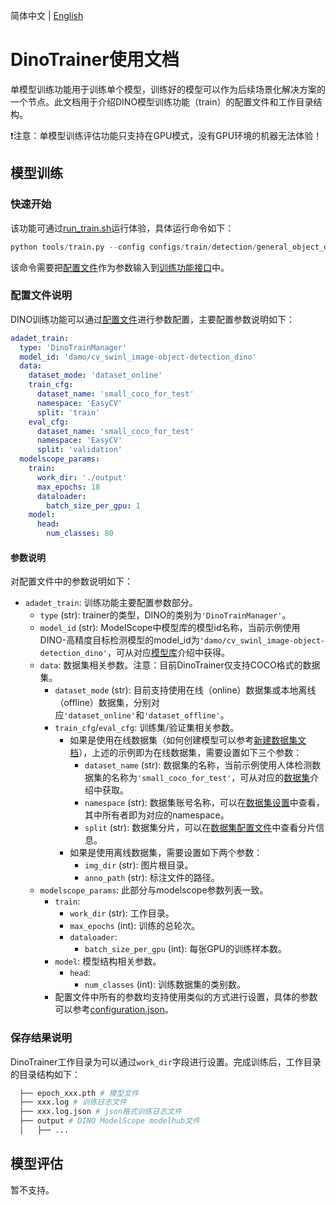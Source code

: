 简体中文 | [English](./dino_trainer_EN.md)
# DinoTrainer使用文档

单模型训练功能用于训练单个模型，训练好的模型可以作为后续场景化解决方案的一个节点。此文档用于介绍DINO模型训练功能（train）的配置文件和工作目录结构。

❗️注意：单模型训练评估功能只支持在GPU模式，没有GPU环境的机器无法体验！
## 模型训练
### 快速开始
该功能可通过[run_train.sh](../../../tools/run_train.sh)运行体验，具体运行命令如下：
```python
python tools/train.py --config configs/train/detection/general_object_detection_dino.yaml
```
该命令需要把[配置文件](../../../configs/train/detection/general_object_detection_dino.yaml)作为参数输入到[训练功能接口](../../../tools/train.py)中。

### 配置文件说明
DINO训练功能可以通过[配置文件](../../../configs/train/detection/general_object_detection_dino.yaml)进行参数配置，主要配置参数说明如下：
```yaml
adadet_train:
  type: 'DinoTrainManager'
  model_id: 'damo/cv_swinl_image-object-detection_dino'
  data:
    dataset_mode: 'dataset_online'
    train_cfg:
      dataset_name: 'small_coco_for_test'
      namespace: 'EasyCV'
      split: 'train'
    eval_cfg:
      dataset_name: 'small_coco_for_test'
      namespace: 'EasyCV'
      split: 'validation'
  modelscope_params:
    train:
      work_dir: './output'
      max_epochs: 18
      dataloader:
        batch_size_per_gpu: 1
    model:
      head:
        num_classes: 80

```

#### 参数说明

对配置文件中的参数说明如下：

- `adadet_train`: 训练功能主要配置参数部分。
    + `type` (str): trainer的类型，DINO的类别为`'DinoTrainManager'`。
    + `model_id` (str): ModelScope中模型库的模型id名称，当前示例使用DINO-高精度目标检测模型的model_id为`'damo/cv_swinl_image-object-detection_dino'`，可从对应[模型库](https://modelscope.cn/models/damo/cv_swinl_image-object-detection_dino/summary)介绍中获得。
    + `data`: 数据集相关参数。注意：目前DinoTrainer仅支持COCO格式的数据集。
        * `dataset_mode` (str): 目前支持使用在线（online）数据集或本地离线（offline）数据集，分别对应`'dataset_online'`和`'dataset_offline'`。
        * `train_cfg`/`eval_cfg`: 训练集/验证集相关参数。
            - 如果是使用在线数据集（如何创建模型可以参考[新建数据集文档](https://modelscope.cn/docs/%E6%89%98%E7%AE%A1%E5%88%B0ModelScope%E6%95%B0%E6%8D%AE%E9%9B%86%E5%88%9B%E5%BB%BA%E6%B5%81%E7%A8%8B)），上述的示例即为在线数据集，需要设置如下三个参数：
                + `dataset_name` (str): 数据集的名称，当前示例使用人体检测数据集的名称为`'small_coco_for_test'`，可从对应的[数据集](https://modelscope.cn/datasets/EasyCV/small_coco_for_test/summary)介绍中获取。
                + `namespace` (str): 数据集账号名称，可以在[数据集设置](https://modelscope.cn/datasets/EasyCV/small_coco_for_test/summary)中查看，其中所有者即为对应的namespace。
                + `split` (str): 数据集分片，可以在[数据集配置文件](https://modelscope.cn/datasets/EasyCV/small_coco_for_test/file/view/master/small_coco_for_test.json)中查看分片信息。
            - 如果是使用离线数据集，需要设置如下两个参数：
                + `img_dir` (str): 图片根目录。
                + `anno_path` (str): 标注文件的路径。
    + `modelscope_params`: 此部分与modelscope参数列表一致。
        * `train`:
            - `work_dir` (str): 工作目录。
            - `max_epochs` (int): 训练的总轮次。
            - `dataloader`:
                + `batch_size_per_gpu` (int): 每张GPU的训练样本数。
        * `model`: 模型结构相关参数。
            - `head`:
                + `num_classes` (int): 训练数据集的类别数。
        * 配置文件中所有的参数均支持使用类似的方式进行设置，具体的参数可以参考[configuration.json](https://modelscope.cn/models/damo/cv_swinl_image-object-detection_dino/file/view/master/configuration.json)。

### 保存结果说明

DinoTrainer工作目录为可以通过`work_dir`字段进行设置。完成训练后，工作目录的目录结构如下：

```bash
  ├── epoch_xxx.pth # 模型文件
  ├── xxx.log # 训练日志文件
  ├── xxx.log.json # json格式训练日志文件
  ├── output # DINO ModelScope modelhub文件
  │   ├── ...

```


## 模型评估

暂不支持。
